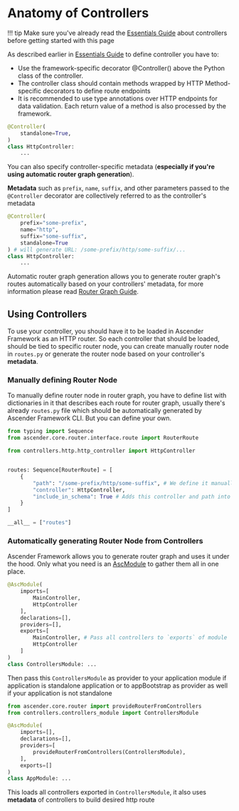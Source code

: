 # Anatomy of Controllers

!!! tip
    Make sure you've already read the [Essentials Guide](../essentials/controllers.md) about controllers before getting started with this page

As described earlier in [Essentials Guide](../essentials/controllers.md) to define controller you have to:

- Use the framework-specific decorator @Controller() above the Python class of the controller.
- The controller class should contain methods wrapped by HTTP Method-specific decorators to define route endpoints
- It is recommended to use type annotations over HTTP endpoints for data validation. Each return value of a method is also processed by the framework.

```py linenums="1"
@Controller(
    standalone=True,
)
class HttpController:
    ...
```


You can also specify controller-specific metadata (__especially if you're using automatic router graph generation__).

**Metadata** such as `prefix`, `name`, `suffix`, and other parameters passed to the `@Controller` decorator are collectively referred to as the controller's metadata

```py
@Controller(
    prefix="some-prefix",
    name="http",
    suffix="some-suffix",
    standalone=True
) # will generate URL: /some-prefix/http/some-suffix/...
class HttpController:
    ...
```

Automatic router graph generation allows you to generate router graph's routes automatically based on your controllers' metadata, for more information please read [Router Graph Guide](/router/provide-from-controllers).


## Using Controllers

To use your controller, you should have it to be loaded in Ascender Framework as an HTTP router.
So each controller that should be loaded, should be tied to specific router node, you can create manually router node in `routes.py` or generate the router node based on your controller's **metadata**.

### Manually defining Router Node

To manually define router node in router graph, you have to define list with dictionaries in it that describes each route for router graph, usually there's already `routes.py` file which should be automatically generated by Ascender Framework CLI. But you can define your own.

```py
from typing import Sequence
from ascender.core.router.interface.route import RouterRoute

from controllers.http.http_controller import HttpController


routes: Sequence[RouterRoute] = [
    {
        "path": "/some-prefix/http/some-suffix", # We define it manually here
        "controller": HttpController,
        "include_in_schema": True # Adds this controller and path into OpenAPI documentation schema (e.g. displaying in Swagger or ReDoc)
    }
]

__all__ = ["routes"]
```

### Automatically generating Router Node from Controllers

Ascender Framework allows you to generate router graph and uses it under the hood. Only what you need is an [AscModule](/asc-module/overview) to gather them all in one place.
```py title="controllers_module.py" linenums="1"
@AscModule(
    imports=[
        MainController,
        HttpController
    ],
    declarations=[],
    providers=[],
    exports=[
        MainController, # Pass all controllers to `exports` of module
        HttpController
    ]
)
class ControllersModule: ...
```

Then pass this `ControllersModule` as provider to your application module if application is standalone application or to appBootstrap as provider as well if your application is not standalone

```py title="app_module.py" linenums="1"
from ascender.core.router import provideRouterFromControllers
from controllers.controllers_module import ControllersModule

@AscModule(
    imports=[],
    declarations=[],
    providers=[
        provideRouterFromControllers(ControllersModule),
    ],
    exports=[]
)
class AppModule: ...
```

This loads all controllers exported in `ControllersModule`, it also uses **metadata** of controllers to build desired http route